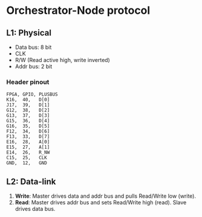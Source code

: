# Orchestrator-Node protocol

## L1: Physical

- Data bus: 8 bit
- CLK
- R/W (Read active high, write inverted)
- Addr bus: 2 bit

### Header pinout
```
FPGA, GPIO, PLUSBUS
K16,  40,   D[0]
J17,  39,   D[1]
G12,  38,   D[2]
G13,  37,   D[3]
G15,  36,   D[4]
G16,  35,   D[5]
F12,  34,   D[6]
F13,  33,   D[7]
E16,  28,   A[0]
E15,  27,   A[1]
E14,  26,   R_NW
C15,  25,   CLK
GND,  12,   GND
```

## L2: Data-link

1. **Write**: Master drives data and addr bus and pulls Read/Write low (write).
2. **Read**: Master drives addr bus and sets Read/Write high (read). Slave drives data bus.
